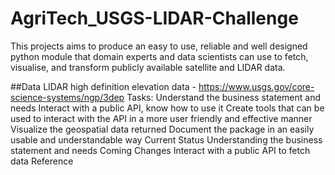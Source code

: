 # AgriTech_USGS-LIDAR-Challenge
This projects aims to produce an easy to use, reliable and well designed python module that domain experts and data scientists can use to fetch, visualise, and transform publicly available satellite and LIDAR data.

##Data
LIDAR high definition elevation data - https://www.usgs.gov/core-science-systems/ngp/3dep
Tasks:
 Understand the business statement and needs
 Interact with a public API, know how to use it
 Create tools that can be used to interact with the API in a more user friendly and effective manner
 Visualize the geospatial data returned
 Document the package in an easily usable and understandable way
Current Status
Understanding the business statement and needs
Coming Changes
Interact with a public API to fetch data
Reference
